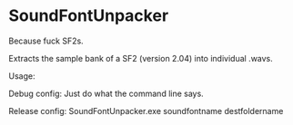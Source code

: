 # SoundFontUnpacker
Because fuck SF2s.

Extracts the sample bank of a SF2 (version 2.04) into individual .wavs.

Usage:

Debug config:
Just do what the command line says.

Release config:
SoundFontUnpacker.exe soundfontname destfoldername